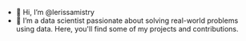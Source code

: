 - 👋 Hi, I’m @lerissamistry
- 🌱 I’m a data scientist passionate about solving real-world problems using data. Here, you'll find some of my projects and contributions.

<!---
lerissamistry/lerissamistry is a ✨ special ✨ repository because its `README.md` (this file) appears on your GitHub profile.
You can click the Preview link to take a look at your changes.
--->
